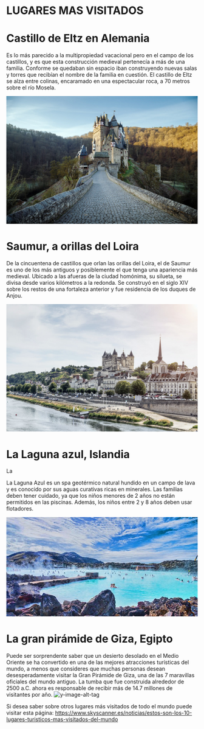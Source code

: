 # LUGARES MAS VISITADOS

# Castillo de Eltz en Alemania
Es lo más parecido a la multipropiedad vacacional pero en el campo de los castillos, y es que esta construcción medieval pertenecía a más de una familia. Conforme se quedaban sin espacio iban construyendo nuevas salas y torres que recibían el nombre de la familia en cuestión. El castillo de Eltz se alza entre colinas, encaramado en una espectacular roca, a 70 metros sobre el río Mosela.

 ![y-image-alt-tag](https://github.com/mafergm/proyecto1progra/blob/master/tres.jpg)


# Saumur, a orillas del Loira 
De la cincuentena de castillos que orlan las orillas del Loira, el de Saumur es uno de los más antiguos y posiblemente el que tenga una apariencia más medieval. Ubicado a las afueras de la ciudad homónima, su silueta, se divisa desde varios kilómetros a la redonda. Se construyó en el siglo XIV sobre los restos de una fortaleza anterior y fue residencia de los duques de Anjou. 

![y-image-alt-tag](https://github.com/mafergm/proyecto1progra/blob/master/dos.jpg)
 

# La Laguna azul, Islandia
La<p> La Laguna Azul es un spa geotérmico natural hundido en un campo de lava y es conocido por sus aguas curativas ricas en minerales. Las familias deben tener cuidado, ya que los niños menores de 2 años no están permitidos en las piscinas. Además, los niños entre 2 y 8 años deben usar flotadores. </p>

![y-image-alt-tag](https://github.com/mafergm/proyecto1progra/blob/master/La%20laguna%20azul.jpg)

# La gran pirámide de Giza, Egipto
Puede ser sorprendente saber que un desierto desolado en el Medio Oriente se ha convertido en una de las mejores atracciones turísticas del mundo, a menos que consideres que muchas personas desean desesperadamente visitar la Gran Pirámide de Giza, una de las 7 maravillas oficiales del mundo antiguo. La tumba que fue construida alrededor de 2500 a.C. ahora es responsable de recibir más de 14.7 millones de visitantes por año.
![y-image-alt-tag](https://github.com/mafergm/proyecto1progra/blob/master/piramide%20de%20giza.jpg)

Si desea saber sobre otros lugares más visitados de todo el mundo puede visitar esta página:
https://www.skyscanner.es/noticias/estos-son-los-10-lugares-turisticos-mas-visitados-del-mundo
